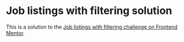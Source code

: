 # Job listings with filtering solution

This is a solution to the [Job listings with filtering challenge on Frontend Mentor](https://www.frontendmentor.io/challenges/job-listings-with-filtering-ivstIPCt).

<!--
- Desaturated Dark Cyan: hsl(180, 29%, 50%)
- Light Grayish Cyan (Background): hsl(180, 52%, 96%)
- Light Grayish Cyan (Filter Tablets): hsl(180, 31%, 95%)
- Dark Grayish Cyan: hsl(180, 8%, 52%)
- Very Dark Grayish Cyan: hsl(180, 14%, 20%)
- Font size: 15px
- Family: [League Spartan](https://fonts.google.com/specimen/League+Spartan)
- Weights: 500, 700 -->
